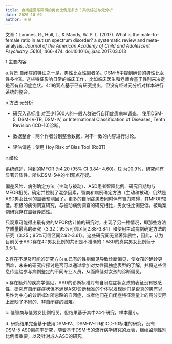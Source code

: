 ```yaml
---
title: 自闭症谱系障碍的男女比例是多少？系统综述与元分析
date: 2020-10-02
author: 王萌
---
```


文章：Loomes, R., Hull, L., & Mandy, W. P. L. (2017). What is the male-to-female ratio in autism spectrum disorder? a systematic review and meta-analysis. *Journal of the American Academy of Child and Adolescent Psychiatry, 56*(6), 466-474. doi:10.1016/j.jaac.2017.03.013 


1.主要内容

a.背景
自闭症的特征之一是，男性比女性患者多。DSM-5中提到确诊的男性比女性多4倍。这些特征影响日常的临床工作，比如临床医生和老师会基于性别来决定是否有自闭症症状。4:1的观点基于已有研究提出，但没有经过元分析对样本进行系统的整合。

b.方法
元分析

- 研究入选标准
对至少1500人的一般人群进行自闭症患病率调查。
使用DSM-5, DSM-IV-TR, DSM-IV, or International Classification of Diseases, Tenth Revision (ICD-10)诊断。

- 数据整合：两个作者分别整合数据，对不一致的内容进行讨论。

- 评估偏差：使用 Hoy Risk of Bias Tool (RoBT)

c.结论

系统综述，得到的MFOR 为4.20 (95% CI 3.84– 4.60)。I2 为90.9%，研究间有显著异质性。所以DSM-5中的4:1观点存疑。

偏差风险、病例确定方法（主动与被动）、ASD患者智障比例、研究日期均与MFOR相关。确定并控制了混杂因素，智商和病例确定方法（主动和被动）仍然是ASD男女比例的显著预测因子。更多的自闭症患者同时伴有智力障碍，其MFOR较低。积极的病例调查研究，与被动病例调查的研究相比，男女性比例更低。被动案例研究存在显著异质性。

只观察可能得出最有效的MFOR估计值的研究时，出现了另一种情况，即那些方法学质量最高的研究（3.32；95%可信区间2.88-3.84）和使用主动病例确定方法的研究（3.25；95%可信区间2.92-3.61）。这些研究间无显著异质性，因此，认为目前关于ASD存在4:1男女比例的共识是不准确的：ASD的真实男女比例低于3.5:1。

2.存在不足及可能的研究方向
a.已有的性别偏见导致诊断偏见，使女孩的确诊更困难，未来的研究应探讨是否可以通过增加对女性孤独症表型的了解，并将这些信息传达给参与病例鉴定的不同专业人员，从而降低对女孩的诊断偏见。

b.存在额外的疾病学偏见，ASD的诊断标准对有自闭症症状女孩的表征没有敏感性，研究有自闭症症状但不满足ASD诊断标准的个体以发现她们是否真的患有以男性为中心的诊断标准所忽略的自闭症，或者他们在自闭症特征测量上的高分实际上反映了不同的、非自闭症的困难。

c. 低智商与低男女比例相关。但结果基于其中24个研究，样本量小。

d. 研究结果完全基于使用DSM-IV、DSM-IV-TR和ICD-10标准的研究，没有DSM-5 ASD患病率研究，随着基于DSM-5的流行病学研究的发表，继续监测性别比例很重要，以及针对成人ASD的研究。
